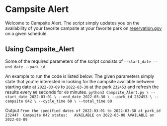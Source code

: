 


# Campsite Alert 

Welcome to Campsite Alert. The script simply updates you on the availability of your favorite campsite at your favorite park on [reservation.gov](https://www.reservation.gov) on a given schedule. 



## Using Campsite_Alert

Some of the required parameters of the script consists of 
`--start_date --end_date --park_id`.

An example to run the code is listed below: 
The given parameters simply state that you're interested in looking for the campsite available between starting date at `2022-03-09` to `2022-03-30` at the park `232453` and refresh the results every `60` seconds for `60` minutes. 
`
python3 Campsite_Alert.py \
    --start_date 2022-03-01 \
    --end_date 2022-03-30 \
    --park_id 232453 \
    --campsite 042 \
    --cycle_time 60 \
    --total_time 60
`

Output
`
From the specified dates of 2022-03-01 to 2022-03-30 at park_id 232447 
Campsite 042 status:  
     AVAILABLE on 2022-03-08
     AVAILABLE on 2022-03-09
`










